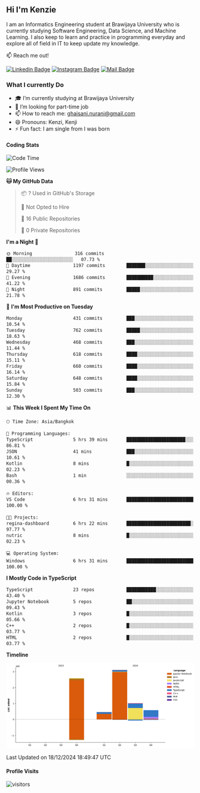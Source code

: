 ## Hi I'm Kenzie


I am an Informatics Engineering student at Brawijaya University who is currently studying Software Engineering, Data Science, and Machine Learning. I also keep to learn and practice in programming everyday and explore all of field in IT to keep update my knowledge.

:mailbox: Reach me out!

[![Linkedin Badge](https://img.shields.io/badge/-Kenzie_Taqiyassar-0e76a8?style=flat&labelColor=0e76a8&logo=linkedin&logoColor=white)](https://www.linkedin.com/in/kenzie-taqiyassar-37458b1aa/) 
[![Instagram Badge](https://img.shields.io/badge/-@__kenziehh_-e84393?style=flat&labelColor=e84393&logo=instagram&logoColor=white)](https://www.instagram.com/_kenziehh/) 
[![Mail Badge](https://img.shields.io/badge/-ghaisani.nurani-c0392b?style=flat&labelColor=c0392b&logo=gmail&logoColor=white)](mailto:ghaisani.nurani@gmail.com)

### What I currently Do

- 🎓 I’m currently studying at Brawijaya University
- 💼 I’m looking for part-time job
- 📫 How to reach me: ghaisani.nurani@gmail.com
- 😄 Pronouns: Kenzi, Kenji
- ⚡ Fun fact: I am single from I was born

#### Coding Stats
<!--START_SECTION:waka-->
![Code Time](http://img.shields.io/badge/Code%20Time-904%20hrs%2045%20mins-blue)

![Profile Views](http://img.shields.io/badge/Profile%20Views-1-blue)

**🐱 My GitHub Data** 

> 📦 ? Used in GitHub's Storage 
 > 
> 🚫 Not Opted to Hire
 > 
> 📜 16 Public Repositories 
 > 
> 🔑 0 Private Repositories 
 > 
**I'm a Night 🦉** 

```text
🌞 Morning                316 commits         ██░░░░░░░░░░░░░░░░░░░░░░░   07.73 % 
🌆 Daytime                1197 commits        ███████░░░░░░░░░░░░░░░░░░   29.27 % 
🌃 Evening                1686 commits        ██████████░░░░░░░░░░░░░░░   41.22 % 
🌙 Night                  891 commits         █████░░░░░░░░░░░░░░░░░░░░   21.78 % 
```
📅 **I'm Most Productive on Tuesday** 

```text
Monday                   431 commits         ███░░░░░░░░░░░░░░░░░░░░░░   10.54 % 
Tuesday                  762 commits         █████░░░░░░░░░░░░░░░░░░░░   18.63 % 
Wednesday                468 commits         ███░░░░░░░░░░░░░░░░░░░░░░   11.44 % 
Thursday                 618 commits         ████░░░░░░░░░░░░░░░░░░░░░   15.11 % 
Friday                   660 commits         ████░░░░░░░░░░░░░░░░░░░░░   16.14 % 
Saturday                 648 commits         ████░░░░░░░░░░░░░░░░░░░░░   15.84 % 
Sunday                   503 commits         ███░░░░░░░░░░░░░░░░░░░░░░   12.30 % 
```


📊 **This Week I Spent My Time On** 

```text
🕑︎ Time Zone: Asia/Bangkok

💬 Programming Languages: 
TypeScript               5 hrs 39 mins       ██████████████████████░░░   86.81 % 
JSON                     41 mins             ███░░░░░░░░░░░░░░░░░░░░░░   10.61 % 
Kotlin                   8 mins              █░░░░░░░░░░░░░░░░░░░░░░░░   02.23 % 
Bash                     1 min               ░░░░░░░░░░░░░░░░░░░░░░░░░   00.36 % 

🔥 Editors: 
VS Code                  6 hrs 31 mins       █████████████████████████   100.00 % 

🐱‍💻 Projects: 
regina-dashboard         6 hrs 22 mins       ████████████████████████░   97.77 % 
nutric                   8 mins              █░░░░░░░░░░░░░░░░░░░░░░░░   02.23 % 

💻 Operating System: 
Windows                  6 hrs 31 mins       █████████████████████████   100.00 % 
```

**I Mostly Code in TypeScript** 

```text
TypeScript               23 repos            ███████████░░░░░░░░░░░░░░   43.40 % 
Jupyter Notebook         5 repos             ██░░░░░░░░░░░░░░░░░░░░░░░   09.43 % 
Kotlin                   3 repos             █░░░░░░░░░░░░░░░░░░░░░░░░   05.66 % 
C++                      2 repos             █░░░░░░░░░░░░░░░░░░░░░░░░   03.77 % 
HTML                     2 repos             █░░░░░░░░░░░░░░░░░░░░░░░░   03.77 % 
```



**Timeline**

![Lines of Code chart](https://raw.githubusercontent.com/kenziehh/kenziehh/master/assets/bar_graph.png)


 Last Updated on 18/12/2024 18:49:47 UTC
<!--END_SECTION:waka-->


#### Profile Visits

![visitors](https://visitor-badge.glitch.me/badge?page_id=kenziehh.kenziehh)





